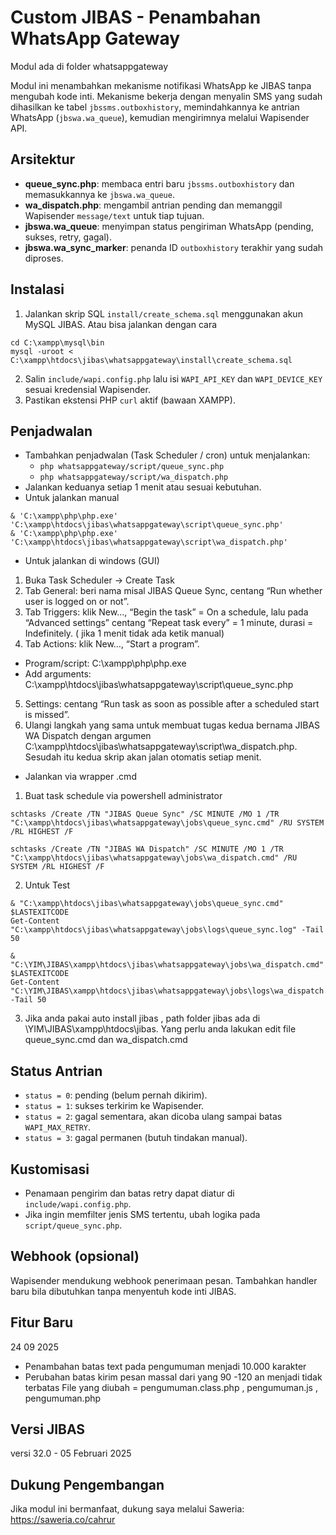 # Custom JIBAS - Penambahan WhatsApp Gateway

Modul ada di folder whatsappgateway

Modul ini menambahkan mekanisme notifikasi WhatsApp ke JIBAS tanpa mengubah kode inti. Mekanisme bekerja dengan menyalin SMS yang sudah dihasilkan ke tabel `jbssms.outboxhistory`, memindahkannya ke antrian WhatsApp (`jbswa.wa_queue`), kemudian mengirimnya melalui Wapisender API.

## Arsitektur
- **queue_sync.php**: membaca entri baru `jbssms.outboxhistory` dan memasukkannya ke `jbswa.wa_queue`.
- **wa_dispatch.php**: mengambil antrian pending dan memanggil Wapisender `message/text` untuk tiap tujuan.
- **jbswa.wa_queue**: menyimpan status pengiriman WhatsApp (pending, sukses, retry, gagal).
- **jbswa.wa_sync_marker**: penanda ID `outboxhistory` terakhir yang sudah diproses.

## Instalasi
1. Jalankan skrip SQL `install/create_schema.sql` menggunakan akun MySQL JIBAS. 
Atau bisa jalankan dengan cara
```
cd C:\xampp\mysql\bin
mysql -uroot < C:\xampp\htdocs\jibas\whatsappgateway\install\create_schema.sql
```
2. Salin `include/wapi.config.php` lalu isi `WAPI_API_KEY` dan `WAPI_DEVICE_KEY` sesuai kredensial Wapisender.
3. Pastikan ekstensi PHP `curl` aktif (bawaan XAMPP).

## Penjadwalan
- Tambahkan penjadwalan (Task Scheduler / cron) untuk menjalankan:
  - `php whatsappgateway/script/queue_sync.php`
  - `php whatsappgateway/script/wa_dispatch.php`
- Jalankan keduanya setiap 1 menit atau sesuai kebutuhan.
- Untuk jalankan manual
```
& 'C:\xampp\php\php.exe' 'C:\xampp\htdocs\jibas\whatsappgateway\script\queue_sync.php'
& 'C:\xampp\php\php.exe' 'C:\xampp\htdocs\jibas\whatsappgateway\script\wa_dispatch.php'
```
- Untuk jalankan di windows (GUI)
1. Buka Task Scheduler → Create Task
2. Tab General: beri nama misal JIBAS Queue Sync, centang “Run whether user is logged on or not”.
3. Tab Triggers: klik New…, “Begin the task” = On a schedule, lalu pada “Advanced settings” centang “Repeat task every” = 1 minute, durasi = Indefinitely. ( jika 1 menit tidak ada ketik manual)
4. Tab Actions: klik New…, “Start a program”.
- Program/script: C:\xampp\php\php.exe
- Add arguments: C:\xampp\htdocs\jibas\whatsappgateway\script\queue_sync.php
5. Settings: centang “Run task as soon as possible after a scheduled start is missed”.
6. Ulangi langkah yang sama untuk membuat tugas kedua bernama JIBAS WA Dispatch dengan argumen C:\xampp\htdocs\jibas\whatsappgateway\script\wa_dispatch.php. Sesudah itu kedua skrip akan jalan otomatis setiap menit.

- Jalankan via wrapper .cmd
1. Buat task schedule via powershell administrator
```
schtasks /Create /TN "JIBAS Queue Sync" /SC MINUTE /MO 1 /TR "C:\xampp\htdocs\jibas\whatsappgateway\jobs\queue_sync.cmd" /RU SYSTEM /RL HIGHEST /F

schtasks /Create /TN "JIBAS WA Dispatch" /SC MINUTE /MO 1 /TR "C:\xampp\htdocs\jibas\whatsappgateway\jobs\wa_dispatch.cmd" /RU SYSTEM /RL HIGHEST /F
```
2. Untuk Test
```
& "C:\xampp\htdocs\jibas\whatsappgateway\jobs\queue_sync.cmd"
$LASTEXITCODE
Get-Content "C:\xampp\htdocs\jibas\whatsappgateway\jobs\logs\queue_sync.log" -Tail 50
```
```
& "C:\YIM\JIBAS\xampp\htdocs\jibas\whatsappgateway\jobs\wa_dispatch.cmd" 
$LASTEXITCODE
Get-Content "C:\YIM\JIBAS\xampp\htdocs\jibas\whatsappgateway\jobs\logs\wa_dispatch.log" -Tail 50
```
3. Jika anda pakai auto install jibas , path folder jibas ada di \YIM\JIBAS\xampp\htdocs\jibas. Yang perlu anda lakukan edit file  queue_sync.cmd dan wa_dispatch.cmd 


## Status Antrian
- `status = 0`: pending (belum pernah dikirim).
- `status = 1`: sukses terkirim ke Wapisender.
- `status = 2`: gagal sementara, akan dicoba ulang sampai batas `WAPI_MAX_RETRY`.
- `status = 3`: gagal permanen (butuh tindakan manual).

## Kustomisasi
- Penamaan pengirim dan batas retry dapat diatur di `include/wapi.config.php`.
- Jika ingin memfilter jenis SMS tertentu, ubah logika pada `script/queue_sync.php`.

## Webhook (opsional)
Wapisender mendukung webhook penerimaan pesan. Tambahkan handler baru bila dibutuhkan tanpa menyentuh kode inti JIBAS.

## Fitur Baru
24 09 2025
- Penambahan batas text pada pengumuman menjadi 10.000 karakter 
- Perubahan batas kirim pesan massal dari yang 90 -120 an menjadi tidak terbatas
File yang diubah = pengumuman.class.php  , pengumuman.js  , pengumuman.php


## Versi JIBAS
versi 32.0 - 05 Februari 2025

## Dukung Pengembangan
Jika modul ini bermanfaat, dukung saya melalui Saweria: https://saweria.co/cahrur
